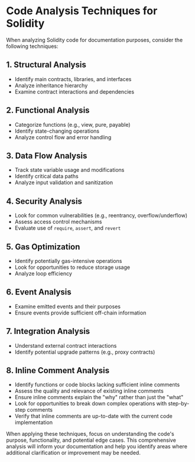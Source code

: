 # Code Analysis Techniques for Solidity

When analyzing Solidity code for documentation purposes, consider the following techniques:

## 1. Structural Analysis

- Identify main contracts, libraries, and interfaces
- Analyze inheritance hierarchy
- Examine contract interactions and dependencies

## 2. Functional Analysis

- Categorize functions (e.g., view, pure, payable)
- Identify state-changing operations
- Analyze control flow and error handling

## 3. Data Flow Analysis

- Track state variable usage and modifications
- Identify critical data paths
- Analyze input validation and sanitization

## 4. Security Analysis

- Look for common vulnerabilities (e.g., reentrancy, overflow/underflow)
- Assess access control mechanisms
- Evaluate use of `require`, `assert`, and `revert`

## 5. Gas Optimization

- Identify potentially gas-intensive operations
- Look for opportunities to reduce storage usage
- Analyze loop efficiency

## 6. Event Analysis

- Examine emitted events and their purposes
- Ensure events provide sufficient off-chain information

## 7. Integration Analysis

- Understand external contract interactions
- Identify potential upgrade patterns (e.g., proxy contracts)

## 8. Inline Comment Analysis

- Identify functions or code blocks lacking sufficient inline comments
- Assess the quality and relevance of existing inline comments
- Ensure inline comments explain the "why" rather than just the "what"
- Look for opportunities to break down complex operations with step-by-step comments
- Verify that inline comments are up-to-date with the current code implementation

When applying these techniques, focus on understanding the code's purpose, functionality, and potential edge cases. This comprehensive analysis will inform your documentation and help you identify areas where additional clarification or improvement may be needed.
